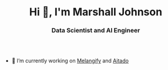 <h1 align="center">Hi 👋, I'm Marshall Johnson</h1>
<h3 align="center">Data Scientist and AI Engineer</h3>
<br></br>

- 🔭 I’m currently working on [Melangify](Melangify.com) and [Aitado](Aitado.com)


<p align="left">
</p>


